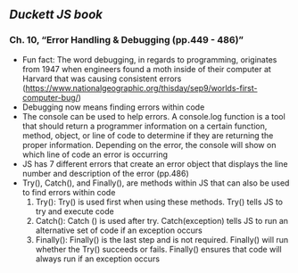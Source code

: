## ***Duckett JS book***

### Ch. 10, “Error Handling & Debugging (pp.449 - 486)”
- Fun fact: The word debugging, in regards to programming, originates from 1947 when engineers found a moth inside of their computer at Harvard that was causing consistent errors (https://www.nationalgeographic.org/thisday/sep9/worlds-first-computer-bug/)
- Debugging now means finding errors within code
- The console can be used to help errors. A console.log function is a tool that should return a programmer information on a certain function, method, object, or line of code to determine if they are returning the proper information. Depending on the error, the console will show on which line of code an error is occurring
- JS has 7 different errors that create an error object that displays the line number and description of the error (pp.486)
- Try(), Catch(), and Finally(), are methods within JS that can also be used to find errors within code
  1. Try(): Try() is used first when using these methods. Try() tells JS to try and execute code
  2. Catch(): Catch () is used after try. Catch(exception) tells JS to run an alternative set of code if an exception occurs
  3. Finally(): Finally() is the last step and is not required. Finally() will run whether the Try() succeeds or fails. Finally() ensures that code will always run if an exception occurs


